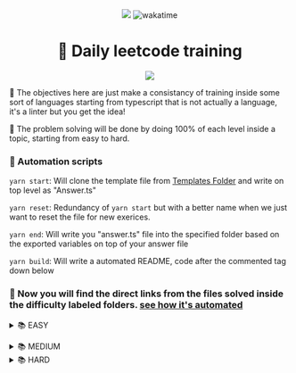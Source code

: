 <div align="center">
    <div align="center">
        <img
            src="https://img.shields.io/badge/Typescript-007acc?style=for-the-badge&logo=typescript&logoColor=white"
        >
     <img src="https://wakatime.com/badge/user/c7a5e8d6-0c47-451a-affe-b7735e691e04/project/6229975d-bd85-4371-b8f7-2475b49510f4.svg?style=for-the-badge" 
                alt="wakatime">
    </div>
    <h1>📖 Daily leetcode training</h1>
    <image src="https://encrypted-tbn0.gstatic.com/images?q=tbn:ANd9GcRG7hHuapTnECZASrZKyzCk2tO0L0YeoblJ8WyFi_O0MA&s"/>

</div>

🎯 The objectives here are just make a consistancy of training inside some sort of languages starting from typescript that is not actually a language, it's a linter but you get the idea!

👋 The problem solving will be done by doing 100% of each level inside a topic, starting from easy to hard.

### 🤖 Automation scripts

`yarn start`: Will clone the template file from <a href="./templates/">Templates Folder</a> and write on top level as "Answer.ts"

`yarn reset`: Redundancy of `yarn start` but with a better name when we just want to reset the file for new exerices.

`yarn end`: Will write you "answer.ts" file into the specified folder based on the exported variables on top of your answer file

`yarn build`: Will write a automated README, code after the commented tag down below

### 📖 Now you will find the direct links from the files solved inside the difficulty labeled folders. <a href="./scripts/automaton.ts">see how it's automated </a>

<!-- Automated code down below! check automaton.ts -->
<details>
<summary>
📚 EASY</summary>
<summary>

#### 🔎 Problem: [Jewels And Stones](https://leetcode.com/problems/jewels-and-stones)</summary>
🎯 [TypeScript Solution](./easy/jewels-and-stones/index.ts) | [LeetCode Solution](https://leetcode.com/problems/jewels-and-stones/submissions/) | [Problem](https://leetcode.com/problems/jewels-and-stones) | Tags: [[hash-table](https://leetcode.com/tag/hash-table) | [array](https://leetcode.com/tag/array)]<br>
<summary>

#### 🔎 Problem: [Number Of Good Pairs](https://leetcode.com/problems/number-of-good-pairs)</summary>
🎯 [TypeScript Solution](./easy/number-of-good-pairs/index.ts) | [LeetCode Solution](https://leetcode.com/problems/number-of-good-pairs/submissions/1266168814) | [Problem](https://leetcode.com/problems/number-of-good-pairs) | Tags: [[array](https://leetcode.com/tag/array) | [hash-table](https://leetcode.com/tag/hash-table) | [math](https://leetcode.com/tag/math) | [counting](https://leetcode.com/tag/counting)]<br>
<summary>

#### 🔎 Problem: [Permutation Difference Between Two Strings](https://leetcode.com/problems/permutation-difference-between-two-strings)</summary>
🎯 [TypeScript Solution](./easy/permutation-difference-between-two-strings/index.ts) | [LeetCode Solution](https://leetcode.com/problems/permutation-difference-between-two-strings/submissions/1265621100) | [Problem](https://leetcode.com/problems/permutation-difference-between-two-strings) | Tags: [[hash-table](https://leetcode.com/tag/hash-table) | [string](https://leetcode.com/tag/string)]<br>
<summary>

#### 🔎 Problem: [Roman To Integer](https://leetcode.com/problems/roman-to-integer)</summary>
🎯 [TypeScript Solution](./easy/roman-to-integer/index.ts) | [LeetCode Solution](https://leetcode.com/problems/roman-to-integer/submissions/1266584854) | [Problem](https://leetcode.com/problems/roman-to-integer) | Tags: [[hash-table](https://leetcode.com/tag/hash-table) | [math](https://leetcode.com/tag/math) | [string](https://leetcode.com/tag/string)]<br>
<summary>

#### 🔎 Problem: [Two Sum](https://leetcode.com/problems/two-sum)</summary>
🎯 [TypeScript Solution](./easy/two-sum/index.ts) | [LeetCode Solution](https://leetcode.com/problems/two-sum/submissions/1266561995) | [Problem](https://leetcode.com/problems/two-sum) | Tags: [[array](https://leetcode.com/tag/array) | [hash-table](https://leetcode.com/tag/hash-table)]<br></details>
<details>
<summary>
📚 MEDIUM</summary>No problems solved for medium yet.</details>
<details>
<summary>
📚 HARD</summary>No problems solved for hard yet.</details>
